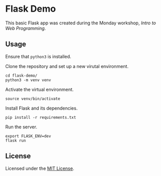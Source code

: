 # Flask Demo

This basic Flask app was created during the Monday workshop, _Intro to Web Programming_.

## Usage

Ensure that `python3` is installed.

Clone the repository and set up a new virutal environment.
```
cd flask-demo/
python3 -m venv venv
```

Activate the virtual environment.
```
source venv/bin/activate
```

Install Flask and its dependencies.
```
pip install -r requirements.txt
```

Run the server.
```
export FLASK_ENV=dev
flask run
```

## License

Licensed under the [MIT License](LICENSE).

